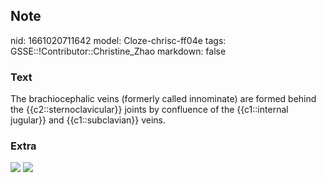 ## Note
nid: 1661020711642
model: Cloze-chrisc-ff04e
tags: GSSE::!Contributor::Christine_Zhao
markdown: false

### Text
<div>
  <div>
    <div>
      <div>
        <div>
          <div>
            The brachiocephalic veins (formerly called innominate)
            are formed behind the {{c2::sternoclavicular}} joints
            by confluence of the {{c1::internal jugular}} and
            {{c1::subclavian}} veins.
          </div>
        </div>
      </div>
    </div>
  </div>
</div>

### Extra
<img src="paste-54294fdc1bb891defede08a45fe43194beda2461.jpg">
<img src="Screen%20Shot%202021-06-03%20at%201.11.36%20pm.png">

